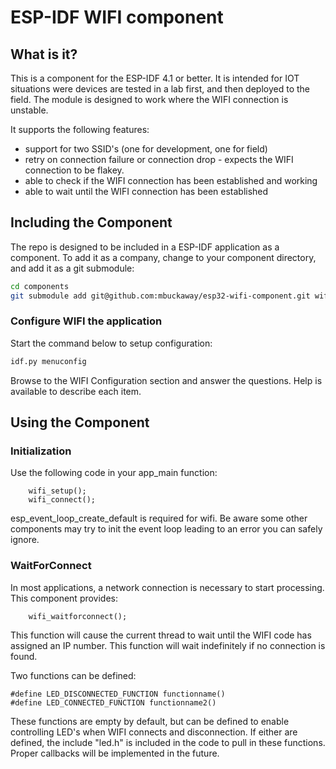 # ESP-IDF WIFI component

## What is it?

This is a component for the ESP-IDF 4.1 or better.  It is intended for IOT situations were devices are tested in a lab first, and then deployed to the field. The module is designed to work where the WIFI connection is unstable.

It supports the following features:

* support for two SSID's (one for development, one for field)
* retry on connection failure or connection drop - expects the WIFI connection to be flakey.
* able to check if the WIFI connection has been established and working
* able to wait until the WIFI connection has been established

## Including the Component

The repo is designed to be included in a ESP-IDF application as a component. To add it as a company, change to your component directory, and add it as a git submodule:

```bash
cd components
git submodule add git@github.com:mbuckaway/esp32-wifi-component.git wifi
```

### Configure WIFI the application

Start the command below to setup configuration:

```bash
idf.py menuconfig
```

Browse to the WIFI Configuration section and answer the questions. Help is available to describe each item.

## Using the Component

### Initialization

Use the following code in your app_main function:

```
    wifi_setup();
    wifi_connect();
```

esp_event_loop_create_default is required for wifi. Be aware some other components may try to init the event loop leading to an error you can safely ignore.

### WaitForConnect

In most applications, a network connection is necessary to start processing. This component provides:

```
    wifi_waitforconnect();
```

This function will cause the current thread to wait until the WIFI code has assigned an IP number. This function will wait indefinitely if no connection is found. 

Two functions can be defined:

```
#define LED_DISCONNECTED_FUNCTION functionname()
#define LED_CONNECTED_FUNCTION functionname2()
```

These functions are empty by default, but can be defined to enable controlling LED's when WIFI connects and disconnection. If either are defined, the include "led.h" is included in the code to pull in these functions. Proper callbacks will be implemented in the future.
